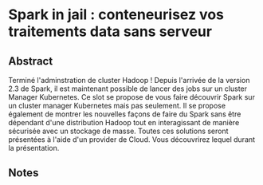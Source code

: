 # Spark in jail : conteneurisez vos traitements data sans serveur

## Abstract
Terminé l'adminstration de cluster Hadoop !
Depuis l'arrivée de la version 2.3 de Spark, il est maintenant possible de lancer des jobs sur un cluster Manager Kubernetes. Ce slot se propose de vous faire découvrir Spark sur un cluster manager Kubernetes mais pas seulement.
Il se propose également de montrer les nouvelles façons de faire du Spark sans être dépendant d'une distribution Hadoop tout en interagissant de manière sécurisée avec un stockage de masse.
Toutes ces solutions seront présentées à l'aide d'un provider de Cloud. Vous découvrirez lequel durant la présentation.

## Notes